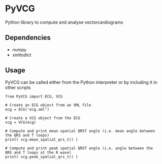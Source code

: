 # PyVCG
Python library to compute and analyse vectorcardiograms

## Dependencies
- numpy
- xmltodict

## Usage
PyVCG can be called either from the Python interpreter or by including it in other scripts

```
from PyVCG import ECG, VCG

# Create an ECG object from an XML file
ecg = ECG('ecg.xml')

# Create a VCG object from the ECG
vcg = VCG(ecg)

# Compute and print mean spatial QRST angle (i.e. mean angle between the QRS and T loops)
print( vcg.mean_spatial_qrs_t() )

# Compute and print peak spatial QRST angle (i.e. angle between the QRS and T loops at the R wave)
print( vcg.peak_spatial_qrs_t() )
